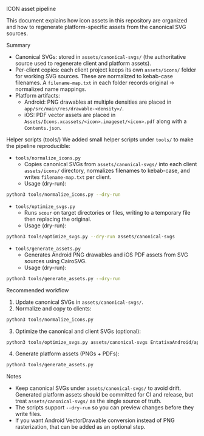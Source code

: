 ICON asset pipeline

This document explains how icon assets in this repository are organized and how to regenerate platform-specific assets from the canonical SVG sources.

Summary
- Canonical SVGs: stored in `assets/canonical-svgs/` (the authoritative source used to regenerate client and platform assets).
- Per-client copies: each client project keeps its own `assets/icons/` folder for working SVG sources. These are normalized to kebab-case filenames. A `filename-map.txt` in each folder records original → normalized name mappings.
- Platform artifacts:
  - Android: PNG drawables at multiple densities are placed in `app/src/main/res/drawable-<density>/`.
  - iOS: PDF vector assets are placed in `Assets/Icons.xcassets/<icon>.imageset/<icon>.pdf` along with a `Contents.json`.

Helper scripts (tools/)
We added small helper scripts under `tools/` to make the pipeline reproducible:

- `tools/normalize_icons.py`
  - Copies canonical SVGs from `assets/canonical-svgs/` into each client `assets/icons/` directory,
    normalizes filenames to kebab-case, and writes `filename-map.txt` per client.
  - Usage (dry-run):

```bash
python3 tools/normalize_icons.py --dry-run
```

- `tools/optimize_svgs.py`
  - Runs `scour` on target directories or files, writing to a temporary file then replacing the original.
  - Usage (dry-run):

```bash
python3 tools/optimize_svgs.py --dry-run assets/canonical-svgs
```

- `tools/generate_assets.py`
  - Generates Android PNG drawables and iOS PDF assets from SVG sources using CairoSVG.
  - Usage (dry-run):

```bash
python3 tools/generate_assets.py --dry-run
```

Recommended workflow
1. Update canonical SVGs in `assets/canonical-svgs/`.
2. Normalize and copy to clients:

```bash
python3 tools/normalize_icons.py
```

3. Optimize the canonical and client SVGs (optional):

```bash
python3 tools/optimize_svgs.py assets/canonical-svgs EntativaAndroid/app/src/main/assets/icons
```

4. Generate platform assets (PNGs + PDFs):

```bash
python3 tools/generate_assets.py
```

Notes
- Keep canonical SVGs under `assets/canonical-svgs/` to avoid drift. Generated platform assets should be committed for CI and release, but treat `assets/canonical-svgs/` as the single source of truth.
- The scripts support `--dry-run` so you can preview changes before they write files.
- If you want Android VectorDrawable conversion instead of PNG rasterization, that can be added as an optional step.

